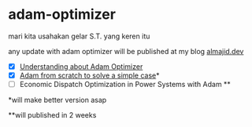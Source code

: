 # adam-optimizer
mari kita usahakan gelar S.T. yang keren itu

any update with adam optimizer will be published at my blog [almajid.dev](https://almajid.dev)

- [x] [Understanding about Adam Optimizer](https://www.almajid.dev/2025/04/understanding-adam-optimizer.html)
- [x] [Adam from scratch to solve a simple case](https://www.almajid.dev/2025/09/trying-adam-optimizer-from-scratch.html)*
- [ ] Economic Dispatch Optimization in Power Systems with Adam **

*will make better version asap

**will published in 2 weeks
